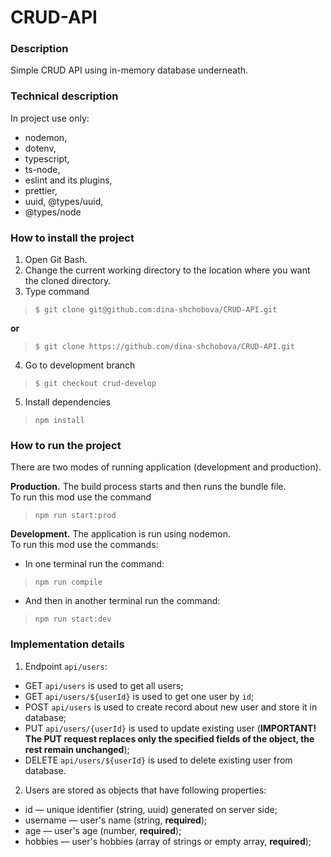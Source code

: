 # CRUD-API

### Description

Simple CRUD API using in-memory database underneath.

### Technical description

In project use only:
- nodemon,
- dotenv,
- typescript,
- ts-node,
- eslint and its plugins,
- prettier,
- uuid, @types/uuid,
- @types/node

### How to install the project
1. Open Git Bash.
2. Change the current working directory to the location where you want the cloned directory.
3. Type command
> `$ git clone git@github.com:dina-shchobova/CRUD-API.git`

**or**
> `$ git clone https://github.com/dina-shchobova/CRUD-API.git`

4. Go to development branch
> `$ git checkout crud-develop`

5. Install dependencies
> `npm install`

### How to run the project

There are two modes of running application (development and production).

**Production.** The build process starts and then runs the bundle file.  
To run this mod use the command
> `npm run start:prod`

**Development.** The application is run using nodemon.  
To run this mod use the commands:

- In one terminal run the command:
> `npm run compile`
- And then in another terminal run the command:
> `npm run start:dev`

### Implementation details
1. Endpoint `api/users`:
- GET `api/users` is used to get all users;
- GET `api/users/${userId}` is used to get one user by `id`;
- POST `api/users` is used to create record about new user and store it in database;
- PUT `api/users/{userId}` is used to update existing user (**IMPORTANT! The PUT
  request replaces only the specified fields of the object, the rest remain unchanged**);
- DELETE `api/users/${userId}` is used to delete existing user from database.

2. Users are stored as objects that have following properties:
- id — unique identifier (string, uuid) generated on server side;
- username — user's name (string, **required**);
- age — user's age (number, **required**);
- hobbies — user's hobbies (array of strings or empty array, **required**);
